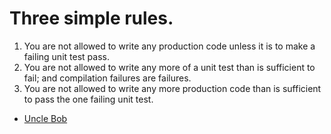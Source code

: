 # Three simple rules. 


1. You are not allowed to write any production code unless it is to make a failing unit test pass.
1. You are not allowed to write any more of a unit test than is sufficient to fail; and compilation failures are failures.
1. You are not allowed to write any more production code than is sufficient to pass the one failing unit test.

- [Uncle Bob](http://butunclebob.com/ArticleS.UncleBob.TheThreeRulesOfTdd)
